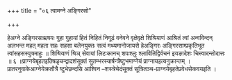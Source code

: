 +++
title = "०६ त्वामग्ने अङ्गिरसो"

+++

हेअग्ने अङ्गिरसऋषयः गुहा गुहायां हितं निहितं निगूढं वनेवने वृक्षेवृक्षे शिश्रियाणं आश्रितं त्वां अन्वविन्दन् अलभन्त महत् महता सहः सहसा बलेनयुक्तः सत्वं मथ्यमानोजायसे हेअङ्गिरः अङ्गिरसाम्प्रकृतिभूत त्वांसहसस्पुत्रमाहुः ॥ शिश्रियाणं श्रिञ् सेवायां लिटःकानच् शपःश्लुः श्लावितिद्विर्वचनं इयङादेशः चित्त्वादन्तोदात्तः ॥ ६ ॥प्राग्नयेबृहतइतिषळृचन्द्वादशंसूक्तं सुतम्भरस्यार्षन्त्रैष्टुभमाग्नेयं प्राग्नायइत्यनुक्रान्तम् । प्रातरनुवाकेआग्नेयेक्रतौत्रै ष्टुभेछन्दसि आश्विन –शस्त्रेचेदंसूक्तं सूत्रितञ्च-प्राग्नयेबृहतेप्रवेधसेकवयइति ।